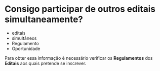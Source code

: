 # Consigo participar de outros editais simultaneamente?

- editais
- simultâneos
- Regulamento
- Oportunidade

Para obter essa informação é necessário verificar os **Regulamentos** dos **Editais** aos quais pretende se inscrever.